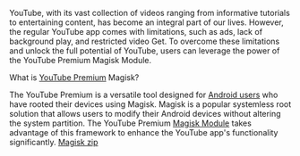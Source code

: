 YouTube, with its vast collection of videos ranging from informative tutorials to entertaining content, has become an integral part of our lives. However, the regular YouTube app comes with limitations, such as ads, lack of background play, and restricted video Get. To overcome these limitations and unlock the full potential of YouTube, users can leverage the power of the YouTube Premium Magisk Module.

What is [YouTube Premium](https://www.magiskmodule.com/official-youtube-premium-magisk-module-v18-41-34/) Magisk?

The YouTube Premium is a versatile tool designed for [Android users](https://freefire.headshot-hack.com) who have rooted their devices using Magisk. Magisk is a popular systemless root solution that allows users to modify their Android devices without altering the system partition. The YouTube Premium [Magisk Module](https://www.magiskmodule.com/) takes advantage of this framework to enhance the YouTube app's functionality significantly. [Magisk zip](https://magisk.zip/)
